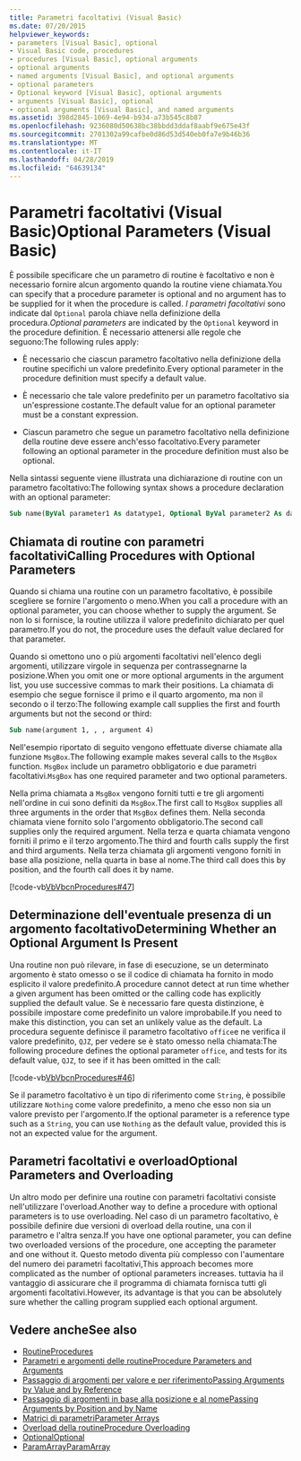 ```yaml
---
title: Parametri facoltativi (Visual Basic)
ms.date: 07/20/2015
helpviewer_keywords:
- parameters [Visual Basic], optional
- Visual Basic code, procedures
- procedures [Visual Basic], optional arguments
- optional arguments
- named arguments [Visual Basic], and optional arguments
- optional parameters
- Optional keyword [Visual Basic], optional arguments
- arguments [Visual Basic], optional
- optional arguments [Visual Basic], and named arguments
ms.assetid: 398d2845-1069-4e94-b934-a73b545c8b87
ms.openlocfilehash: 9236080d50638bc38bbdd3ddaf8aabf9e675e43f
ms.sourcegitcommit: 2701302a99cafbe0d86d53d540eb0fa7e9b46b36
ms.translationtype: MT
ms.contentlocale: it-IT
ms.lasthandoff: 04/28/2019
ms.locfileid: "64639134"
---
```

# <a name="optional-parameters-visual-basic"></a><span data-ttu-id="55ec3-102">Parametri facoltativi (Visual Basic)</span><span class="sxs-lookup"><span data-stu-id="55ec3-102">Optional Parameters (Visual Basic)</span></span>
<span data-ttu-id="55ec3-103">È possibile specificare che un parametro di routine è facoltativo e non è necessario fornire alcun argomento quando la routine viene chiamata.</span><span class="sxs-lookup"><span data-stu-id="55ec3-103">You can specify that a procedure parameter is optional and no argument has to be supplied for it when the procedure is called.</span></span> <span data-ttu-id="55ec3-104">*I parametri facoltativi* sono indicate dal `Optional` parola chiave nella definizione della procedura.</span><span class="sxs-lookup"><span data-stu-id="55ec3-104">*Optional parameters* are indicated by the `Optional` keyword in the procedure definition.</span></span> <span data-ttu-id="55ec3-105">È necessario attenersi alle regole che seguono:</span><span class="sxs-lookup"><span data-stu-id="55ec3-105">The following rules apply:</span></span>  
  
- <span data-ttu-id="55ec3-106">È necessario che ciascun parametro facoltativo nella definizione della routine specifichi un valore predefinito.</span><span class="sxs-lookup"><span data-stu-id="55ec3-106">Every optional parameter in the procedure definition must specify a default value.</span></span>  
  
- <span data-ttu-id="55ec3-107">È necessario che tale valore predefinito per un parametro facoltativo sia un'espressione costante.</span><span class="sxs-lookup"><span data-stu-id="55ec3-107">The default value for an optional parameter must be a constant expression.</span></span>  
  
- <span data-ttu-id="55ec3-108">Ciascun parametro che segue un parametro facoltativo nella definizione della routine deve essere anch'esso facoltativo.</span><span class="sxs-lookup"><span data-stu-id="55ec3-108">Every parameter following an optional parameter in the procedure definition must also be optional.</span></span>  
  
 <span data-ttu-id="55ec3-109">Nella sintassi seguente viene illustrata una dichiarazione di routine con un parametro facoltativo:</span><span class="sxs-lookup"><span data-stu-id="55ec3-109">The following syntax shows a procedure declaration with an optional parameter:</span></span>  
  
```vb  
Sub name(ByVal parameter1 As datatype1, Optional ByVal parameter2 As datatype2 = defaultvalue)  
```  
  
## <a name="calling-procedures-with-optional-parameters"></a><span data-ttu-id="55ec3-110">Chiamata di routine con parametri facoltativi</span><span class="sxs-lookup"><span data-stu-id="55ec3-110">Calling Procedures with Optional Parameters</span></span>  
 <span data-ttu-id="55ec3-111">Quando si chiama una routine con un parametro facoltativo, è possibile scegliere se fornire l'argomento o meno.</span><span class="sxs-lookup"><span data-stu-id="55ec3-111">When you call a procedure with an optional parameter, you can choose whether to supply the argument.</span></span> <span data-ttu-id="55ec3-112">Se non lo si fornisce, la routine utilizza il valore predefinito dichiarato per quel parametro.</span><span class="sxs-lookup"><span data-stu-id="55ec3-112">If you do not, the procedure uses the default value declared for that parameter.</span></span>  
  
 <span data-ttu-id="55ec3-113">Quando si omettono uno o più argomenti facoltativi nell'elenco degli argomenti, utilizzare virgole in sequenza per contrassegnarne la posizione.</span><span class="sxs-lookup"><span data-stu-id="55ec3-113">When you omit one or more optional arguments in the argument list, you use successive commas to mark their positions.</span></span> <span data-ttu-id="55ec3-114">La chiamata di esempio che segue fornisce il primo e il quarto argomento, ma non il secondo o il terzo:</span><span class="sxs-lookup"><span data-stu-id="55ec3-114">The following example call supplies the first and fourth arguments but not the second or third:</span></span>  
  
```vb  
Sub name(argument 1, , , argument 4)  
```  
  
 <span data-ttu-id="55ec3-115">Nell'esempio riportato di seguito vengono effettuate diverse chiamate alla funzione `MsgBox`.</span><span class="sxs-lookup"><span data-stu-id="55ec3-115">The following example makes several calls to the `MsgBox` function.</span></span> <span data-ttu-id="55ec3-116">`MsgBox` include un parametro obbligatorio e due parametri facoltativi.</span><span class="sxs-lookup"><span data-stu-id="55ec3-116">`MsgBox` has one required parameter and two optional parameters.</span></span>  
  
 <span data-ttu-id="55ec3-117">Nella prima chiamata a `MsgBox` vengono forniti tutti e tre gli argomenti nell'ordine in cui sono definiti da `MsgBox`.</span><span class="sxs-lookup"><span data-stu-id="55ec3-117">The first call to `MsgBox` supplies all three arguments in the order that `MsgBox` defines them.</span></span> <span data-ttu-id="55ec3-118">Nella seconda chiamata viene fornito solo l'argomento obbligatorio.</span><span class="sxs-lookup"><span data-stu-id="55ec3-118">The second call supplies only the required argument.</span></span> <span data-ttu-id="55ec3-119">Nella terza e quarta chiamata vengono forniti il primo e il terzo argomento.</span><span class="sxs-lookup"><span data-stu-id="55ec3-119">The third and fourth calls supply the first and third arguments.</span></span> <span data-ttu-id="55ec3-120">Nella terza chiamata gli argomenti vengono forniti in base alla posizione, nella quarta in base al nome.</span><span class="sxs-lookup"><span data-stu-id="55ec3-120">The third call does this by position, and the fourth call does it by name.</span></span>  
  
 [!code-vb[VbVbcnProcedures#47](~/samples/snippets/visualbasic/VS_Snippets_VBCSharp/VbVbcnProcedures/VB/Class1.vb#47)]  
  
## <a name="determining-whether-an-optional-argument-is-present"></a><span data-ttu-id="55ec3-121">Determinazione dell'eventuale presenza di un argomento facoltativo</span><span class="sxs-lookup"><span data-stu-id="55ec3-121">Determining Whether an Optional Argument Is Present</span></span>  
 <span data-ttu-id="55ec3-122">Una routine non può rilevare, in fase di esecuzione, se un determinato argomento è stato omesso o se il codice di chiamata ha fornito in modo esplicito il valore predefinito.</span><span class="sxs-lookup"><span data-stu-id="55ec3-122">A procedure cannot detect at run time whether a given argument has been omitted or the calling code has explicitly supplied the default value.</span></span> <span data-ttu-id="55ec3-123">Se è necessario fare questa distinzione, è possibile impostare come predefinito un valore improbabile.</span><span class="sxs-lookup"><span data-stu-id="55ec3-123">If you need to make this distinction, you can set an unlikely value as the default.</span></span> <span data-ttu-id="55ec3-124">La procedura seguente definisce il parametro facoltativo `office`e ne verifica il valore predefinito, `QJZ`, per vedere se è stato omesso nella chiamata:</span><span class="sxs-lookup"><span data-stu-id="55ec3-124">The following procedure defines the optional parameter `office`, and tests for its default value, `QJZ`, to see if it has been omitted in the call:</span></span>  
  
 [!code-vb[VbVbcnProcedures#46](~/samples/snippets/visualbasic/VS_Snippets_VBCSharp/VbVbcnProcedures/VB/Class1.vb#46)]  
  
 <span data-ttu-id="55ec3-125">Se il parametro facoltativo è un tipo di riferimento come `String`, è possibile utilizzare `Nothing` come valore predefinito, a meno che esso non sia un valore previsto per l'argomento.</span><span class="sxs-lookup"><span data-stu-id="55ec3-125">If the optional parameter is a reference type such as a `String`, you can use `Nothing` as the default value, provided this is not an expected value for the argument.</span></span>  
  
## <a name="optional-parameters-and-overloading"></a><span data-ttu-id="55ec3-126">Parametri facoltativi e overload</span><span class="sxs-lookup"><span data-stu-id="55ec3-126">Optional Parameters and Overloading</span></span>  
 <span data-ttu-id="55ec3-127">Un altro modo per definire una routine con parametri facoltativi consiste nell'utilizzare l'overload.</span><span class="sxs-lookup"><span data-stu-id="55ec3-127">Another way to define a procedure with optional parameters is to use overloading.</span></span> <span data-ttu-id="55ec3-128">Nel caso di un parametro facoltativo, è possibile definire due versioni di overload della routine, una con il parametro e l'altra senza.</span><span class="sxs-lookup"><span data-stu-id="55ec3-128">If you have one optional parameter, you can define two overloaded versions of the procedure, one accepting the parameter and one without it.</span></span> <span data-ttu-id="55ec3-129">Questo metodo diventa più complesso con l'aumentare del numero dei parametri facoltativi,</span><span class="sxs-lookup"><span data-stu-id="55ec3-129">This approach becomes more complicated as the number of optional parameters increases.</span></span> <span data-ttu-id="55ec3-130">tuttavia ha il vantaggio di assicurare che il programma di chiamata fornisca tutti gli argomenti facoltativi.</span><span class="sxs-lookup"><span data-stu-id="55ec3-130">However, its advantage is that you can be absolutely sure whether the calling program supplied each optional argument.</span></span>  
  
## <a name="see-also"></a><span data-ttu-id="55ec3-131">Vedere anche</span><span class="sxs-lookup"><span data-stu-id="55ec3-131">See also</span></span>

- [<span data-ttu-id="55ec3-132">Routine</span><span class="sxs-lookup"><span data-stu-id="55ec3-132">Procedures</span></span>](./index.md)
- [<span data-ttu-id="55ec3-133">Parametri e argomenti delle routine</span><span class="sxs-lookup"><span data-stu-id="55ec3-133">Procedure Parameters and Arguments</span></span>](./procedure-parameters-and-arguments.md)
- [<span data-ttu-id="55ec3-134">Passaggio di argomenti per valore e per riferimento</span><span class="sxs-lookup"><span data-stu-id="55ec3-134">Passing Arguments by Value and by Reference</span></span>](./passing-arguments-by-value-and-by-reference.md)
- [<span data-ttu-id="55ec3-135">Passaggio di argomenti in base alla posizione e al nome</span><span class="sxs-lookup"><span data-stu-id="55ec3-135">Passing Arguments by Position and by Name</span></span>](./passing-arguments-by-position-and-by-name.md)
- [<span data-ttu-id="55ec3-136">Matrici di parametri</span><span class="sxs-lookup"><span data-stu-id="55ec3-136">Parameter Arrays</span></span>](./parameter-arrays.md)
- [<span data-ttu-id="55ec3-137">Overload della routine</span><span class="sxs-lookup"><span data-stu-id="55ec3-137">Procedure Overloading</span></span>](./procedure-overloading.md)
- [<span data-ttu-id="55ec3-138">Optional</span><span class="sxs-lookup"><span data-stu-id="55ec3-138">Optional</span></span>](../../../../visual-basic/language-reference/modifiers/optional.md)
- [<span data-ttu-id="55ec3-139">ParamArray</span><span class="sxs-lookup"><span data-stu-id="55ec3-139">ParamArray</span></span>](../../../../visual-basic/language-reference/modifiers/paramarray.md)
